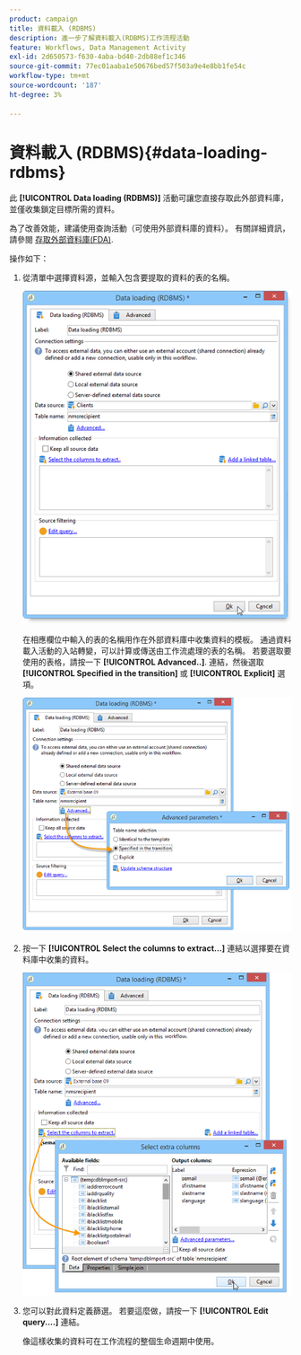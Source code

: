 ```yaml
---
product: campaign
title: 資料載入 (RDBMS)
description: 進一步了解資料載入(RDBMS)工作流程活動
feature: Workflows, Data Management Activity
exl-id: 2d650573-f630-4aba-bd40-2db88ef1c346
source-git-commit: 77ec01aaba1e50676bed57f503a9e4e8bb1fe54c
workflow-type: tm+mt
source-wordcount: '187'
ht-degree: 3%

---
```


# 資料載入 (RDBMS){#data-loading-rdbms}



此 **[!UICONTROL Data loading (RDBMS)]** 活動可讓您直接存取此外部資料庫，並僅收集鎖定目標所需的資料。

為了改善效能，建議使用查詢活動（可使用外部資料庫的資料）。 有關詳細資訊，請參閱 [存取外部資料庫(FDA)](accessing-an-external-database--fda-.md).

操作如下：

1. 從清單中選擇資料源，並輸入包含要提取的資料的表的名稱。

   ![](assets/s_advuser_wf_sgbd_sample_1.png)

   在相應欄位中輸入的表的名稱用作在外部資料庫中收集資料的模板。 通過資料載入活動的入站轉變，可以計算或傳送由工作流處理的表的名稱。 若要選取要使用的表格，請按一下 **[!UICONTROL Advanced..]**. 連結，然後選取 **[!UICONTROL Specified in the transition]** 或 **[!UICONTROL Explicit]** 選項。

   ![](assets/s_advuser_wf_sgbd_sample_5.png)

1. 按一下 **[!UICONTROL Select the columns to extract...]** 連結以選擇要在資料庫中收集的資料。

   ![](assets/s_advuser_wf_sgbd_sample_2.png)

1. 您可以對此資料定義篩選。 若要這麼做，請按一下 **[!UICONTROL Edit query....]** 連結。

   像這樣收集的資料可在工作流程的整個生命週期中使用。
